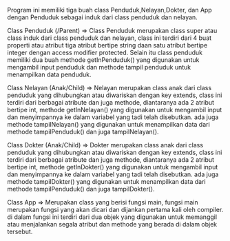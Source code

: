 Program ini memiliki tiga buah class Penduduk,Nelayan,Dokter, dan App dengan Penduduk sebagai induk dari class penduduk dan nelayan.

Class Penduduk (/Parent) => Class Penduduk merupakan class super atau class induk dari class penduduk dan nelayan, class ini terdiri dari 4 buat properti atau atribut tiga atribut bertipe string daan satu atribut bertipe integer dengan access modifier protected. Selain itu class penduduk memiliki dua buah methode getInPenduduk() yang digunakan untuk mengambil input penduduk dan methode tampil penduduk untuk menampilkan data penduduk.

Class Nelayan (Anak/Child) => Nelayan merupakan class anak dari class penduduk yang dihubungkan atau diwariskan dengan key extends, class ini terdiri dari berbagai atribute dan juga methode, diantaranya ada 2 atribut bertipe int, methode getInNelayan() yang digunakan untuk mengambil input dan menyimpannya ke dalam variabel yang tadi telah disebutkan. ada juga methode tampilNelayan() yang digunakan untuk menampilkan data dari methode tampilPenduduk() dan juga tampilNelayan().

Class Dokter (Anak/Child) => Dokter merupakan class anak dari class penduduk yang dihubungkan atau diwariskan dengan key extends, class ini terdiri dari berbagai atribute dan juga methode, diantaranya ada 2 atribut bertipe int, methode getInDokter() yang digunakan untuk mengambil input dan menyimpannya ke dalam variabel yang tadi telah disebutkan. ada juga methode tampilDokter() yang digunakan untuk menampilkan data dari methode tampilPenduduk() dan juga tampilDokter().

Class App => Merupakan class yang berisi fungsi main, fungsi main merupakan fungsi yang akan dicari dan dijankan pertama kali oleh compiler. di dalam fungsi ini terdiri dari dua objek yang digunakan untuk memanggil atau menjalankan segala atribut dan methode yang berada di dalam objek tersebut.